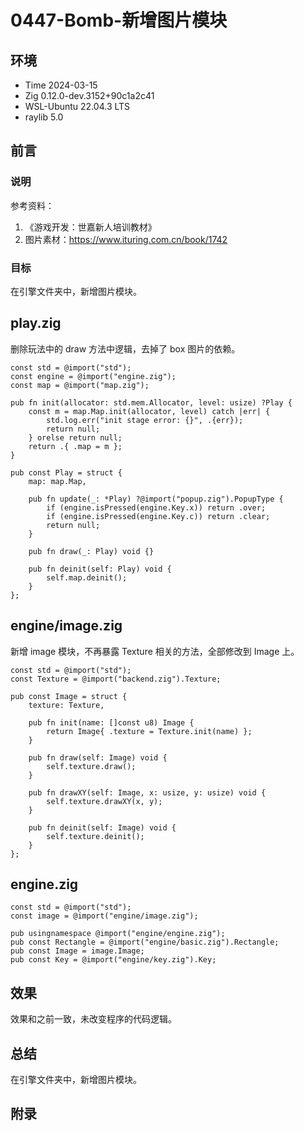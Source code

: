 # 0447-Bomb-新增图片模块

## 环境

- Time 2024-03-15
- Zig 0.12.0-dev.3152+90c1a2c41
- WSL-Ubuntu 22.04.3 LTS
- raylib 5.0

## 前言

### 说明

参考资料：

1. 《游戏开发：世嘉新人培训教材》
2. 图片素材：<https://www.ituring.com.cn/book/1742>

### 目标

在引擎文件夹中，新增图片模块。

## play.zig

删除玩法中的 draw 方法中逻辑，去掉了 box 图片的依赖。

```zig
const std = @import("std");
const engine = @import("engine.zig");
const map = @import("map.zig");

pub fn init(allocator: std.mem.Allocator, level: usize) ?Play {
    const m = map.Map.init(allocator, level) catch |err| {
        std.log.err("init stage error: {}", .{err});
        return null;
    } orelse return null;
    return .{ .map = m };
}

pub const Play = struct {
    map: map.Map,

    pub fn update(_: *Play) ?@import("popup.zig").PopupType {
        if (engine.isPressed(engine.Key.x)) return .over;
        if (engine.isPressed(engine.Key.c)) return .clear;
        return null;
    }

    pub fn draw(_: Play) void {}

    pub fn deinit(self: Play) void {
        self.map.deinit();
    }
};
```

## engine/image.zig

新增 image 模块，不再暴露 Texture 相关的方法，全部修改到 Image 上。

```zig
const std = @import("std");
const Texture = @import("backend.zig").Texture;

pub const Image = struct {
    texture: Texture,

    pub fn init(name: []const u8) Image {
        return Image{ .texture = Texture.init(name) };
    }

    pub fn draw(self: Image) void {
        self.texture.draw();
    }

    pub fn drawXY(self: Image, x: usize, y: usize) void {
        self.texture.drawXY(x, y);
    }

    pub fn deinit(self: Image) void {
        self.texture.deinit();
    }
};
```

## engine.zig

```zig
const std = @import("std");
const image = @import("engine/image.zig");

pub usingnamespace @import("engine/engine.zig");
pub const Rectangle = @import("engine/basic.zig").Rectangle;
pub const Image = image.Image;
pub const Key = @import("engine/key.zig").Key;
```

## 效果

效果和之前一致，未改变程序的代码逻辑。

## 总结

在引擎文件夹中，新增图片模块。

## 附录

